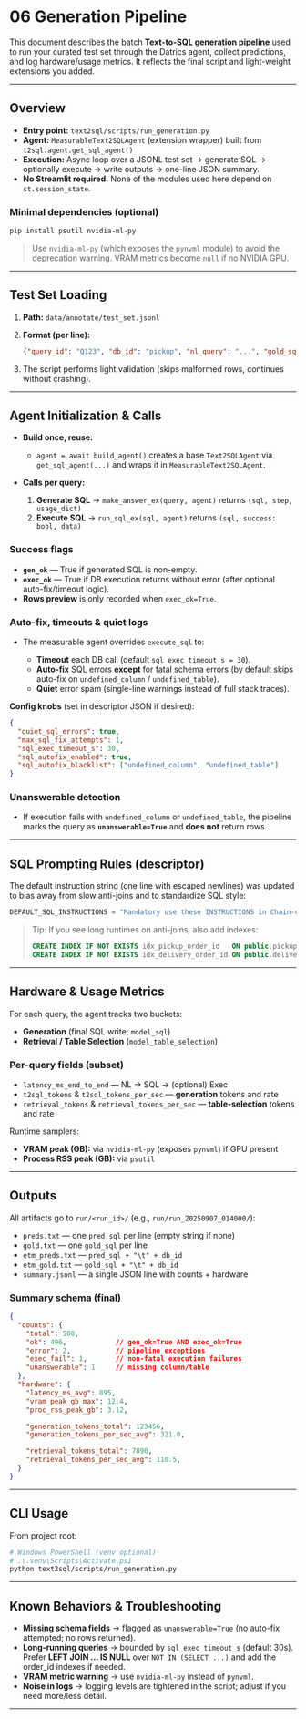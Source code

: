 # 06 Generation Pipeline

This document describes the batch **Text-to-SQL generation pipeline** used to run your curated test set through the Datrics agent, collect predictions, and log hardware/usage metrics. It reflects the final script and light-weight extensions you added.

---

## Overview

* **Entry point:** `text2sql/scripts/run_generation.py`
* **Agent:** `MeasurableText2SQLAgent` (extension wrapper) built from `t2sql.agent.get_sql_agent()`
* **Execution:** Async loop over a JSONL test set → generate SQL → optionally execute → write outputs → one-line JSON summary.
* **No Streamlit required.** None of the modules used here depend on `st.session_state`.

### Minimal dependencies (optional)

```bash
pip install psutil nvidia-ml-py
```

> Use `nvidia-ml-py` (which exposes the `pynvml` module) to avoid the deprecation warning. VRAM metrics become `null` if no NVIDIA GPU.

---

## Test Set Loading

1. **Path:** `data/annotate/test_set.jsonl`
2. **Format (per line):**

   ```json
   {"query_id": "Q123", "db_id": "pickup", "nl_query": "...", "gold_sql": "..."}
   ```
3. The script performs light validation (skips malformed rows, continues without crashing).

---

## Agent Initialization & Calls

* **Build once, reuse:**

  * `agent = await build_agent()` creates a base `Text2SQLAgent` via `get_sql_agent(...)` and wraps it in `MeasurableText2SQLAgent`.
* **Calls per query:**

  1. **Generate SQL** → `make_answer_ex(query, agent)` returns `(sql, step, usage_dict)`
  2. **Execute SQL** → `run_sql_ex(sql, agent)` returns `(sql, success: bool, data)`

### Success flags

* **`gen_ok`** — True if generated SQL is non-empty.
* **`exec_ok`** — True if DB execution returns without error (after optional auto-fix/timeout logic).
* **Rows preview** is only recorded when `exec_ok=True`.

### Auto-fix, timeouts & quiet logs

* The measurable agent overrides `execute_sql` to:

  * **Timeout** each DB call (default `sql_exec_timeout_s = 30`).
  * **Auto-fix** SQL errors **except** for fatal schema errors (by default skips auto-fix on `undefined_column` / `undefined_table`).
  * **Quiet** error spam (single-line warnings instead of full stack traces).

**Config knobs** (set in descriptor JSON if desired):

```json
{
  "quiet_sql_errors": true,
  "max_sql_fix_attempts": 1,
  "sql_exec_timeout_s": 30,
  "sql_autofix_enabled": true,
  "sql_autofix_blacklist": ["undefined_column", "undefined_table"]
}
```

### Unanswerable detection

* If execution fails with `undefined_column` or `undefined_table`, the pipeline marks the query as **`unanswerable=True`** and **does not** return rows.

---

## SQL Prompting Rules (descriptor)

The default instruction string (one line with escaped newlines) was updated to bias away from slow anti-joins and to standardize SQL style:

```python
DEFAULT_SQL_INSTRUCTIONS = "Mandatory use these INSTRUCTIONS in Chain-of-Thoughts:\n1. Minimize the number of tables used in each query and avoid unnecessary joins or operations.\n2. Before applying aggregations (e.g., SUM, AVG), ensure empty or invalid values are excluded.\n3. Qualify tables as public.pickup p and public.delivery d, and use aliases p and d consistently.\n4. Use COUNT(*), explicit JOIN ... ON ... clauses, UPPERCASE SQL keywords with lower_snake_case identifiers.\n5. Express durations as EXTRACT(EPOCH FROM (end_ts - start_ts)) / 3600.0.\n6. Prefer LEFT JOIN ... IS NULL for anti-joins instead of NOT IN (SELECT ...)."
```

> Tip: If you see long runtimes on anti-joins, also add indexes:
>
> ```sql
> CREATE INDEX IF NOT EXISTS idx_pickup_order_id   ON public.pickup(order_id);
> CREATE INDEX IF NOT EXISTS idx_delivery_order_id ON public.delivery(order_id);
> ```

---

## Hardware & Usage Metrics

For each query, the agent tracks two buckets:

* **Generation** (final SQL write; `model_sql`)
* **Retrieval / Table Selection** (`model_table_selection`)

### Per-query fields (subset)

* `latency_ms_end_to_end` — NL → SQL → (optional) Exec
* `t2sql_tokens` & `t2sql_tokens_per_sec` — **generation** tokens and rate
* `retrieval_tokens` & `retrieval_tokens_per_sec` — **table-selection** tokens and rate

Runtime samplers:

* **VRAM peak (GB):** via `nvidia-ml-py` (exposes `pynvml`) if GPU present
* **Process RSS peak (GB):** via `psutil`

---

## Outputs

All artifacts go to `run/<run_id>/` (e.g., `run/run_20250907_014000/`):

* `preds.txt` — one `pred_sql` per line (empty string if none)
* `gold.txt` — one `gold_sql` per line
* `etm_preds.txt` — `pred_sql + "\t" + db_id`
* `etm_gold.txt` — `gold_sql + "\t" + db_id`
* `summary.jsonl` — a single JSON line with counts + hardware

### Summary schema (final)

```json
{
  "counts": {
    "total": 500,
    "ok": 496,            // gen_ok=True AND exec_ok=True
    "error": 2,           // pipeline exceptions
    "exec_fail": 1,       // non-fatal execution failures
    "unanswerable": 1     // missing column/table
  },
  "hardware": {
    "latency_ms_avg": 895,
    "vram_peak_gb_max": 12.4,
    "proc_rss_peak_gb": 3.12,

    "generation_tokens_total": 123456,
    "generation_tokens_per_sec_avg": 321.0,

    "retrieval_tokens_total": 7890,
    "retrieval_tokens_per_sec_avg": 110.5,
  }
}
```

---

## CLI Usage

From project root:

```bash
# Windows PowerShell (venv optional)
# .\.venv\Scripts\Activate.ps1
python text2sql/scripts/run_generation.py
```

---

## Known Behaviors & Troubleshooting

* **Missing schema fields** → flagged as `unanswerable=True` (no auto-fix attempted; no rows returned).
* **Long-running queries** → bounded by `sql_exec_timeout_s` (default 30s). Prefer **LEFT JOIN ... IS NULL** over `NOT IN (SELECT ...)` and add the order\_id indexes if needed.
* **VRAM metric warning** → use `nvidia-ml-py` instead of `pynvml`.
* **Noise in logs** → logging levels are tightened in the script; adjust if you need more/less detail.

---

